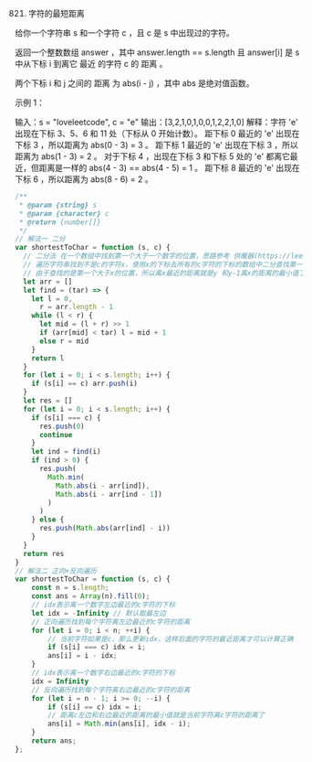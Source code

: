 821. 字符的最短距离

给你一个字符串 s 和一个字符 c ，且 c 是 s 中出现过的字符。

返回一个整数数组 answer ，其中 answer.length == s.length 且 answer[i] 是 s 中从下标 i 到离它 最近 的字符 c 的 距离 。

两个下标 i 和 j 之间的 距离 为 abs(i - j) ，其中 abs 是绝对值函数。

示例 1：

输入：s = "loveleetcode", c = "e"
输出：[3,2,1,0,1,0,0,1,2,2,1,0]
解释：字符 'e' 出现在下标 3、5、6 和 11 处（下标从 0 开始计数）。
距下标 0 最近的 'e' 出现在下标 3 ，所以距离为 abs(0 - 3) = 3 。
距下标 1 最近的 'e' 出现在下标 3 ，所以距离为 abs(1 - 3) = 2 。
对于下标 4 ，出现在下标 3 和下标 5 处的 'e' 都离它最近，但距离是一样的 abs(4 - 3) == abs(4 - 5) = 1 。
距下标 8 最近的 'e' 出现在下标 6 ，所以距离为 abs(8 - 6) = 2 。

```js
/**
 * @param {string} s
 * @param {character} c
 * @return {number[]}
 */
// 解法一 二分
var shortestToChar = function (s, c) {
  // 二分法 在一个数组中找到第一个大于一个数字的位置，思路参考 供暖器(https://leetcode-cn.com/problems/heaters/)
  // 遍历字符串找到不是c的字符x，使用x的下标去所有的c字符的下标的数组中二分查找第一个大于x的下标的 c字符y的位置
  // 由于查找的是第一个大于x的位置，所以离x最近的距离就是y 和y-1离x的距离的最小值了
  let arr = []
  let find = (tar) => {
    let l = 0,
      r = arr.length - 1
    while (l < r) {
      let mid = (l + r) >> 1
      if (arr[mid] < tar) l = mid + 1
      else r = mid
    }
    return l
  }
  for (let i = 0; i < s.length; i++) {
    if (s[i] == c) arr.push(i)
  }
  let res = []
  for (let i = 0; i < s.length; i++) {
    if (s[i] === c) {
      res.push(0)
      continue
    }
    let ind = find(i)
    if (ind > 0) {
      res.push(
        Math.min(
          Math.abs(i - arr[ind]),
          Math.abs(i - arr[ind - 1])
        )
      )
    } else {
      res.push(Math.abs(arr[ind] - i))
    }
  }
  return res
}
// 解法二 正向+反向遍历
var shortestToChar = function (s, c) {
    const n = s.length;
    const ans = Array(n).fill(0);
    // idx表示离一个数字左边最近的c字符的下标
    let idx = -Infinity // 默认取最左边
    // 正向遍历找到每个字符离左边最近的c字符的距离
    for (let i = 0; i < n; ++i) {
        // 当前字符如果是c，那么更新idx，这样后面的字符的最近距离才可以计算正确
        if (s[i] === c) idx = i;
        ans[i] = i - idx;
    }
    // idx表示离一个数字右边最近的c字符的下标
    idx = Infinity
    // 反向遍历找到每个字符离右边最近的c字符的距离
    for (let i = n - 1; i >= 0; --i) {
        if (s[i] == c) idx = i;
        // 距离c左边和右边最近的距离的最小值就是当前字符离c字符的距离了
        ans[i] = Math.min(ans[i], idx - i);
    }
    return ans;
};

```
